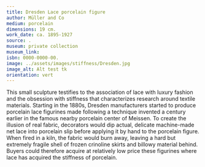 ```yaml
---
title: Dresden Lace porcelain figure
author: Müller and Co
medium: porcelain  
dimensions: 19 cm. 
work_date: ca. 1895-1927
source: .
museum: private collection
museum_link: 
isbn: 0000-0000-00.
image: ../assets/images/stiffness/Dresden.jpg
image_alt: Alt test tk
orientation: vert
---
```


This small sculpture testifies to the association of lace with luxury fashion and the obsession with stiffness that characterizes research around textile materials. Starting in the 1880s, Dresden manufacturers started to produce porcelain lace figurines made following a technique invented a century earlier in the famous nearby porcelain center of Meissen. To create the illusion of real fabric, decorators would dip actual, delicate machine-made net lace into porcelain slip before applying it by hand to the porcelain figure. When fired in a kiln, the fabric would burn away, leaving a hard but extremely fragile shell of frozen crinoline skirts and billowy material behind. Buyers could therefore acquire at relatively low price these figurines where lace has acquired the stiffness of porcelain. 

